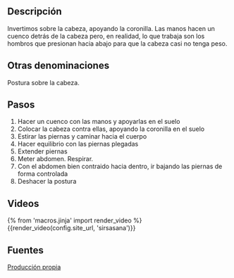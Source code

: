 ## Descripción

Invertimos sobre la cabeza, apoyando la coronilla. Las manos hacen un cuenco detrás de la cabeza pero, en realidad, lo que trabaja son los hombros que presionan hacia abajo para que la cabeza casi no tenga peso.

## Otras denominaciones

Postura sobre la cabeza.

## Pasos

1. Hacer un cuenco con las manos y apoyarlas en el suelo
2. Colocar la cabeza contra ellas, apoyando la coronilla en el suelo
3. Estirar las piernas y caminar hacia el cuerpo
4. Hacer equilibrio con las piernas plegadas
5. Extender piernas
6. Meter abdomen. Respirar.
7. Con el abdomen bien contraido hacia dentro, ir bajando las piernas de forma controlada
8. Deshacer la postura

## Videos

{% from 'macros.jinja' import render_video %}
{{render_video(config.site_url, 'sirsasana')}}

## Fuentes

[Producción propia]({{config.site_url}})